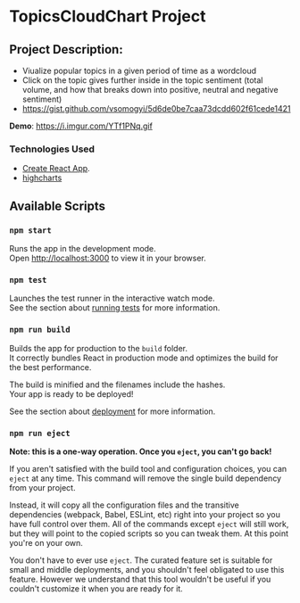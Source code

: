 #  TopicsCloudChart Project 


## Project Description: 
- Viualize popular topics in a given period of time as a wordcloud 
- Click on the topic gives further inside in the topic sentiment (total volume, and how that breaks down into positive, neutral and negative sentiment) 
- https://gist.github.com/vsomogyi/5d6de0be7caa73dcdd602f61cede1421


**Demo**: https://i.imgur.com/YTf1PNq.gif


### Technologies Used 
- [Create React App](https://github.com/facebook/create-react-app).
- [highcharts](https://www.highcharts.com/)


## Available Scripts

### `npm start`

Runs the app in the development mode.\
Open [http://localhost:3000](http://localhost:3000) to view it in your browser.


### `npm test`

Launches the test runner in the interactive watch mode.\
See the section about [running tests](https://facebook.github.io/create-react-app/docs/running-tests) for more information.

### `npm run build`

Builds the app for production to the `build` folder.\
It correctly bundles React in production mode and optimizes the build for the best performance.

The build is minified and the filenames include the hashes.\
Your app is ready to be deployed!

See the section about [deployment](https://facebook.github.io/create-react-app/docs/deployment) for more information.

### `npm run eject`

**Note: this is a one-way operation. Once you `eject`, you can't go back!**

If you aren't satisfied with the build tool and configuration choices, you can `eject` at any time. This command will remove the single build dependency from your project.

Instead, it will copy all the configuration files and the transitive dependencies (webpack, Babel, ESLint, etc) right into your project so you have full control over them. All of the commands except `eject` will still work, but they will point to the copied scripts so you can tweak them. At this point you're on your own.

You don't have to ever use `eject`. The curated feature set is suitable for small and middle deployments, and you shouldn't feel obligated to use this feature. However we understand that this tool wouldn't be useful if you couldn't customize it when you are ready for it.


